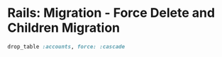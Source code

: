 # Rails: Migration - Force Delete and Children Migration

```ruby
drop_table :accounts, force: :cascade
```
